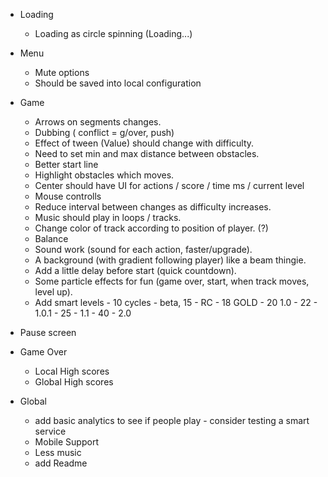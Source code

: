 * Loading
  * Loading as circle spinning (Loading...)

* Menu
  * Mute options
  * Should be saved into local configuration

* Game
  * Arrows on segments changes.
  * Dubbing ( conflict = g/over, push)
  * Effect of tween (Value) should change with difficulty.
  * Need to set min and max distance between obstacles.
  * Better start line
  * Highlight obstacles which moves.
  * Center should have UI for actions / score / time ms / current level
  * Mouse controlls
  * Reduce interval between changes as difficulty increases.
  * Music should play in loops / tracks.
  * Change color of track according to position of player. (?)
  * Balance
  * Sound work (sound for each action, faster/upgrade).
  * A background (with gradient following player) like a beam thingie.
  * Add a little delay before start (quick countdown).
  * Some particle effects for fun (game over, start, when track moves, level up).
  * Add smart levels - 10 cycles - beta, 15 - RC - 18 GOLD - 20 1.0 - 22 - 1.0.1 - 25 - 1.1 - 40 - 2.0

* Pause screen

* Game Over
  * Local High scores
  * Global High scores

* Global
  * add basic analytics to see if people play - consider testing a smart service
  * Mobile Support
  * Less music
  * add Readme







